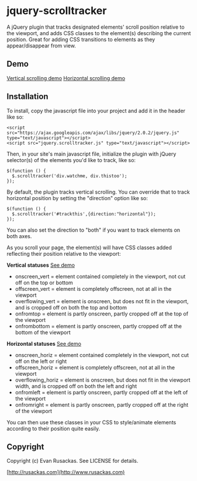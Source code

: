 # jquery-scrolltracker
A jQuery plugin that tracks designated elements' scroll position relative to the viewport, and adds CSS classes to the element(s) describing the current position. Great for adding CSS transitions to elements as they appear/disappear from view. 
## Demo
[Vertical scrolling demo](https://rusackas.github.io/jquery-scrolltracker/demos/vertical/index.html)
[Horizontal scrolling demo](https://rusackas.github.io/jquery-scrolltracker/demos/horizontal/index.html)
## Installation
To install, copy the javascript file into your project and add it in the header like so:

    <script src="https://ajax.googleapis.com/ajax/libs/jquery/2.0.2/jquery.js" type="text/javascript"></script>
    <script src="jquery.scrolltracker.js" type="text/javascript"></script>

Then, in your site's main javascript file, initialize the plugin with jQuery selector(s) of the elements you'd like to track, like so:

    $(function () {
      $.scrolltracker('div.watchme, div.thistoo');
    });
    
By default, the plugin tracks vertical scrolling. You can override that to track horizontal position by setting the "direction" option like so:

    $(function () {
      $.scrolltracker('#trackthis',{direction:"horizontal"});
    });

You can also set the direction to "both" if you want to track elements on both axes.

As you scroll your page, the element(s) will have CSS classes added reflecting their position relative to the viewport:

**Vertical statuses** [See demo](https://rusackas.github.io/jquery-scrolltracker/demos/vertical/index.html)
* onscreen_vert = element contained completely in the viewport, not cut off on the top or bottom
* offscreen_vert = element is completely offscreen, not at all in the viewport
* overflowing_vert = element is onscreen, but does not fit in the viewport, and is cropped off on both the top and bottom
* onfromtop = element is partly onscreen, partly cropped off at the top of the viewport
* onfrombottom = element is partly onscreen, partly cropped off at the bottom of the viewport

**Horizontal statuses** [See demo](https://rusackas.github.io/jquery-scrolltracker/demos/horizontal/index.html)
* onscreen_horiz = element contained completely in the viewport, not cut off on the left or right
* offscreen_horiz = element is completely offscreen, not at all in the viewport
* overflowing_horiz = element is onscreen, but does not fit in the viewport width, and is cropped off on both the left and right
* onfromleft = element is partly onscreen, partly cropped off at the left of the viewport
* onfromright = element is partly onscreen, partly cropped off at the right of the viewport

You can then use these classes in your CSS to style/animate elements according to their position quite easily. 

## Copyright

Copyright (c) Evan Rusackas. See LICENSE for details.

[http://rusackas.com](http://www.rusackas.com)